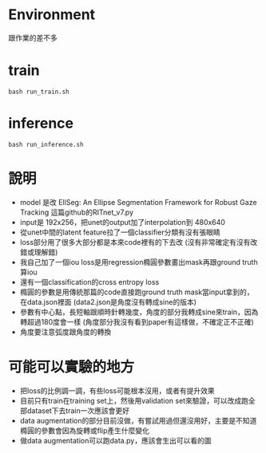 # Environment
跟作業的差不多

# train
```shell script=
bash run_train.sh
```

# inference
```shell script=
bash run_inference.sh
```

# 說明
* model 是改 EllSeg: An Ellipse Segmentation Framework for Robust Gaze Tracking 這篇github的RITnet_v7.py
* input是 192x256，把unet的output加了interpolation到 480x640
* 從unet中間的latent feature拉了一個classifier分類有沒有張眼睛
* loss部分用了很多大部分都是本來code裡有的下去改 (沒有非常確定有沒有改錯或理解錯)
* 我自己加了一個iou loss是用regression橢圓參數畫出mask再跟ground truth算iou
* 還有一個classification的cross entropy loss
* 橢圓的參數是用傳統那篇的code直接跑ground truth mask當input拿到的，在data.json裡面 (data2.json是角度沒有轉成sine的版本)
* 參數有中心點，長短軸跟順時針轉幾度，角度的部分我轉成sine來train，因為轉超過180度會一樣 (角度部分我沒有看到paper有這樣做，不確定正不正確)
* 角度要注意弧度跟角度的轉換

# 可能可以實驗的地方
* 把loss的比例調一調，有些loss可能根本沒用，或者有提升效果
* 目前只有train在training set上，然後用validation set來驗證，可以改成跑全部dataset下去train一次應該會更好
* data augmentation的部分目前沒做，有嘗試用過但還沒用好，主要是不知道橢圓的參數會因為旋轉或flip產生什麼變化
* 做data augmentation可以跑data.py，應該會生出可以看的圖

